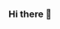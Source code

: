 ### Hi there 👋

<!--
**Iwelomen/README.md

- 👋 Hi, my name is Godspower Obami 
- 🧑‍💻 I’m I’m a Mobile engineer
- 👯 I’m looking to collaborate on awesome Flutter and swift projects
- 🤔 I’m looking for help with ...
- 💬 Ask me about Flutter, iOS and ASP.NET
- 📫 How to reach me via:
[Email](godspowerobami@gmail.com) 
[LinkedIn](https://www.linkedin.com/in/godspowerobami) 
-->
